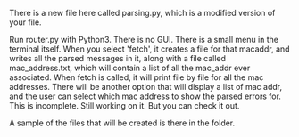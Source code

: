 There is a new file here called parsing.py, which is a modified version of your file.

Run router.py with Python3.
There is no GUI. There is a small menu in the terminal itself.
When you select 'fetch', it creates a file for that macaddr, and writes all the parsed messages in
it, along with a file called mac_address.txt, which will contain a list of all the mac_addr
ever associated.
When fetch is called, it will print file by file for all the mac addresses.
There will be another option that will display a list of mac addr, and the user can select
which mac address to show the parsed errors for.
This is incomplete. Still working on it. But you can check it out.

A sample of the files that will be created is there in the folder.
